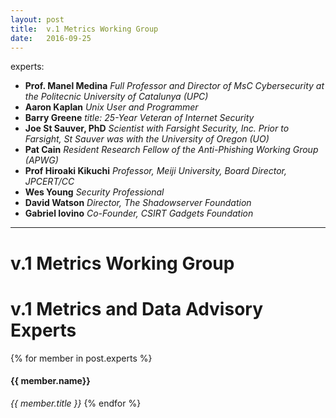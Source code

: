 ```yaml
---
layout: post
title:  v.1 Metrics Working Group
date:   2016-09-25
---
```


experts:
  - <b>Prof. Manel Medina</b>
    <i>Full Professor and Director of MsC Cybersecurity at the Politecnic University of Catalunya (UPC)</i>
  - <b>Aaron Kaplan</b>
    <i>Unix User and Programmer</i>
  - <b>Barry Greene</b>
    <i>title: 25-Year Veteran of Internet Security</i>
  - <b>Joe St Sauver, PhD</b>
    <i>Scientist with Farsight Security, Inc. Prior to Farsight, St Sauver was with the University of Oregon (UO)</i>
  - <b>Pat Cain</b>
    <i>Resident Research Fellow of the Anti-Phishing Working Group (APWG)</i>
  - <b>Prof Hiroaki Kikuchi</b>
    <i>Professor, Meiji University, Board Director, JPCERT/CC</i>
  - <b>Wes Young</b>
    <i>Security Professional</i>
  - <b>David Watson</b>
    <i>Director, The Shadowserver Foundation</i>
  - <b>Gabriel Iovino</b>
    <i>Co-Founder, CSIRT Gadgets Foundation</i>
---  

# v.1 Metrics Working Group

# v.1 Metrics and Data Advisory Experts

{% for member in post.experts %}
<h4>{{ member.name}}</h4>  <em>{{ member.title }}</em>
{% endfor %}
